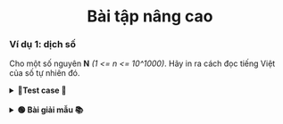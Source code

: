 <div align="center">

# Bài tập nâng cao
</div>

### Ví dụ 1: dịch số

Cho một số nguyên **N** *(1 <= n <= 10^1000)*. Hãy in ra cách đọc tiếng Việt của số tự nhiên đó.

<details>
<summary> <strong>📝Test case 🧪</strong></summary>

#### Testcase 1:

|Input| Output|
|-----|:-----:|
|5	| Năm|

#### Testcase 2:

|Input| Output|
|-----|:-----:|
|12| Mười hai |

#### Testcase 3:

|Input| Output|
|-----|:-----:|
|27| Hai mươi bảy |

#### Testcase 4:

|Input| Output|
|-----|:-----:|
|123| Một trăm hai mươi ba |

#### Testcase 5:

|Input| Output|
|-----|:-----:|
|9302| Chín ngàn ba trăm lẻ hai |

#### Testcase 6:

|Input| Output|
|-----|:-----:|
|2938473| Hai triệu chín trăm ba mươi tám ngàn bốn trăm bảy mươi ba |

#### Testcase 7:

|Input| Output|
|-----|:-----:|
|938473648| Chín trăm ba mươi tám triệu bốn trăm bảy mươi ba ngàn sáu trăm bốn mươi tám |

#### Testcase 8:

|Input| Output|
|-----|:-----:|
|736283948372635| Bảy trăm ba mươi sáu ngàn tỷ hai trăm tám mươi ba tỷ chín trăm bốn mươi tám triệu ba trăm bảy mươi hai ngàn sáu trăm ba mươi năm |

#### Testcase 9:

|Input| Output|
|-----|:-----:|
|346873683658343645747| Ba trăm bốn mươi sáu tỷ tỷ tám trăm bảy mươi ba triệu tỷ sáu trăm tám mươi ba ngàn tỷ sáu trăm năm mươi tám tỷ ba trăm bốn mươi ba triệu sáu trăm bốn mươi năm ngàn bảy trăm bốn mươi bảy |

#### Testcase 10:

|Input| Output|
|-----|:-----:|
|222222222222222222222222222222222222222222222222222222222222222222222222222222222222222222222222222222222222222222222222222222222222222| Hai trăm hai mươi hai triệu tỷ tỷ tỷ tỷ tỷ tỷ tỷ tỷ tỷ tỷ tỷ tỷ tỷ tỷ hai trăm hai mươi hai ngàn tỷ tỷ tỷ tỷ tỷ tỷ tỷ tỷ tỷ tỷ tỷ tỷ tỷ tỷ hai trăm hai mươi hai tỷ tỷ tỷ tỷ tỷ tỷ tỷ tỷ tỷ tỷ tỷ tỷ tỷ tỷ hai trăm hai mươi hai triệu tỷ tỷ tỷ tỷ tỷ tỷ tỷ tỷ tỷ tỷ tỷ tỷ tỷ hai trăm hai mươi hai ngàn tỷ tỷ tỷ tỷ tỷ tỷ tỷ tỷ tỷ tỷ tỷ tỷ tỷ hai trăm hai mươi hai tỷ tỷ tỷ tỷ tỷ tỷ tỷ tỷ tỷ tỷ tỷ tỷ tỷ hai trăm hai mươi hai triệu tỷ tỷ tỷ tỷ tỷ tỷ tỷ tỷ tỷ tỷ tỷ tỷ hai trăm hai mươi hai ngàn tỷ tỷ tỷ tỷ tỷ tỷ tỷ tỷ tỷ tỷ tỷ tỷ hai trăm hai mươi hai tỷ tỷ tỷ tỷ tỷ tỷ tỷ tỷ tỷ tỷ tỷ tỷ hai trăm hai mươi hai triệu tỷ tỷ tỷ tỷ tỷ tỷ tỷ tỷ tỷ tỷ tỷ hai trăm hai mươi hai ngàn tỷ tỷ tỷ tỷ tỷ tỷ tỷ tỷ tỷ tỷ tỷ hai trăm hai mươi hai tỷ tỷ tỷ tỷ tỷ tỷ tỷ tỷ tỷ tỷ tỷ hai trăm hai mươi hai triệu tỷ tỷ tỷ tỷ tỷ tỷ tỷ tỷ tỷ tỷ hai trăm hai mươi hai ngàn tỷ tỷ tỷ tỷ tỷ tỷ tỷ tỷ tỷ tỷ hai trăm hai mươi hai tỷ tỷ tỷ tỷ tỷ tỷ tỷ tỷ tỷ tỷ hai trăm hai mươi hai triệu tỷ tỷ tỷ tỷ tỷ tỷ tỷ tỷ tỷ hai trăm hai mươi hai ngàn tỷ tỷ tỷ tỷ tỷ tỷ tỷ tỷ tỷ hai trăm hai mươi hai tỷ tỷ tỷ tỷ tỷ tỷ tỷ tỷ tỷ hai trăm hai mươi hai triệu tỷ tỷ tỷ tỷ tỷ tỷ tỷ tỷ hai trăm hai mươi hai ngàn tỷ tỷ tỷ tỷ tỷ tỷ tỷ tỷ hai trăm hai mươi hai tỷ tỷ tỷ tỷ tỷ tỷ tỷ tỷ hai trăm hai mươi hai triệu tỷ tỷ tỷ tỷ tỷ tỷ tỷ hai trăm hai mươi hai ngàn tỷ tỷ tỷ tỷ tỷ tỷ tỷ hai trăm hai mươi hai tỷ tỷ tỷ tỷ tỷ tỷ tỷ hai trăm hai mươi hai triệu tỷ tỷ tỷ tỷ tỷ tỷ hai trăm hai mươi hai ngàn tỷ tỷ tỷ tỷ tỷ tỷ hai trăm hai mươi hai tỷ tỷ tỷ tỷ tỷ tỷ hai trăm hai mươi hai triệu tỷ tỷ tỷ tỷ tỷ hai trăm hai mươi hai ngàn tỷ tỷ tỷ tỷ tỷ hai trăm hai mươi hai tỷ tỷ tỷ tỷ tỷ hai trăm hai mươi hai triệu tỷ tỷ tỷ tỷ hai trăm hai mươi hai ngàn tỷ tỷ tỷ tỷ hai trăm hai mươi hai tỷ tỷ tỷ tỷ hai trăm hai mươi hai triệu tỷ tỷ tỷ hai trăm hai mươi hai ngàn tỷ tỷ tỷ hai trăm hai mươi hai tỷ tỷ tỷ hai trăm hai mươi hai triệu tỷ tỷ hai trăm hai mươi hai ngàn tỷ tỷ hai trăm hai mươi hai tỷ tỷ hai trăm hai mươi hai triệu tỷ hai trăm hai mươi hai ngàn tỷ hai trăm hai mươi hai tỷ hai trăm hai mươi hai triệu hai trăm hai mươi hai ngàn hai trăm hai mươi hai  |

#### Testcase 11:

|Input| Output|
|-----|:-----:|
|0| Không |


</details>
<br>

<details>
<summary> <strong>🟢 Bài giải mẫu 📚</strong></summary>

Chưa có bài giải.<br> Nếu cần thiết có thể liên hệ facebook [Phan Đức Hải](https://www.facebook.com/chiatayde)

<!-- ```java
package VKU;

import java.util.ArrayList;

public class TraslateNumber {
	String number;
	ArrayList<String> threes = new ArrayList<>();
	
	public TraslateNumber() {
		this.number = "0";
		solve();
	}
	
	public TraslateNumber(String number) {
		this.number = number;
		solve();
	}
	
	public TraslateNumber(int number) {
		this.number = number + "";
		solve();
	}
	
	private void solve() {
		format();
	}
	
	String translate() {
		String result = "";
		for (int i = 0; i < threes.size(); i++) {
			String rs = traslateThree(threes.get(i), (i != 0));
			if (!rs.equals("không")) {
				result  = result + rs + getLevel(threes.size() - i - 1);
			} else {
				if (threes.size() == 1)
					return rs;
			}
		}
		while(result.contains("  "))
			result = result.replaceAll("  ", " ");
		while(result.length() > 0 && result.charAt(0) == ' ')
			result = result.substring(1);
		result = result.substring(0, 1).toUpperCase() + result.substring(1);
		return result;
	}
	
	private String getLevel(int level) {
		String result = " ";
		while (level >= 3) {
			result = result + "tỷ ";
			level -= 3;
		}
		if (level == 1) {
			result = "ngàn " + result;
		}
		if (level == 2)
			result = "triệu " + result;
		
		return " " + result + " ";
	}
	
	String traslateThree(String number, boolean pre) {
		if (number.equals("000"))
			return "không";
		String vietnamese[] = {"không", "một", "hai", "ba", "bốn", "năm", "sáu", "bảy", "tám", "chín"};
		String result = "";
		if (number.charAt(0) == '0') {
			if (pre == true)
				result = result + " " + vietnamese[0] + " trăm";
		} else {
			result = result + " " + vietnamese[number.charAt(0) - '0'] + " trăm";
		}
		
		if (number.charAt(1) == '0') {
			if (number.charAt(0) != '0' && number.charAt(2) != '0') {
				result = result + " lẻ";
			}
		} else if (number.charAt(1) == '1'){
			result = result + " mười";
		} else {
			result = result + " " + vietnamese[number.charAt(1) - '0'] + " mươi";
		}
		if (number.charAt(2) != '0')
			result = result + " " + vietnamese[number.charAt(2) -'0'];
		return result;
	}
	
	private void format() {
		while(number.length() > 1 && number.charAt(0) == '0') {
			number = number.substring(1);
		}
		while (number.length() % 3 != 0)
			number = "0" + number;
		for (int i = 0; i < number.length(); i += 3)
			threes.add(number.substring(i, i + 3));
	}
	
	@Override
	public String toString() {
		return translate();
	}
	
	public String getTraslate() {
		return translate();
	}
	public static void main(String[] args) {
		TraslateNumber tn = new TraslateNumber("123");
		System.out.println(tn);
	}
}

``` -->
</details>
<br>
